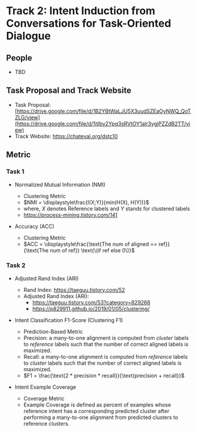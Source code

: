 # Track 2: Intent Induction from Conversations for Task-Oriented Dialogue

## People

- TBD

## Task Proposal and Track Website

- Task Proposal: [https://drive.google.com/file/d/1B2YBtWaLJU5X3uudSZEaOyNWQ_QoTZLG/view](https://drive.google.com/file/d/1itlby2Ypq3sRVtOY1alr3ygjPZZdB2TT/view)
- Track Website: [https://chateval.org/dstc10 ](https://github.com/amazon-research/dstc11-track2-intent-induction)

## Metric

### Task 1

- Normalized Mutual Information (NMI)

  - Clustering Metric
  - $NMI = \displaystyle\frac{I(X;Y)}{min(H(X), H(Y))}$
  - where, $X$ denotes Reference labels and $Y$ stands for clustered labels
  - https://process-mining.tistory.com/141


- Accuracy (ACC)

  - Clustering Metric
  - $ACC = \displaystyle\frac{\text{The num of aligned == ref}}{\text{The num of ref}} \text{\(if ref else 0\)}$


### Task 2

- Adjusted Rand Index (ARI)

  - Rand Index: https://taeguu.tistory.com/52
  - Adjusted Rand Index (ARI): 
    - https://taeguu.tistory.com/53?category=829266
    - https://p829911.github.io/2019/01/05/clustering/


- Intent Classification F1-Score (Clustering F1)

  - Prediction-Based Metric
  - Precision: a many-to-one alignment is computed from *cluster* labels to *reference* labels such that the number of correct aligned labels is maximized. 
  - Recall: a many-to-one alignment is computed from *reference* labels to *cluster* labels such that the number of correct aligned labels is maximized.
  - $F1 = \frac{\text{2 * precision * recall}}{\text{precision + recall}}$


- Intent Example Coverage

  - Coverage Metric
  - Example Coverage is defined as percent of examples whose reference intent has a corresponding predicted cluster after performing a many-to-one alignment from predicted clusters to reference clusters.
